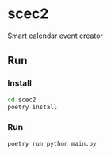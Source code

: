 # scec2

Smart calendar event creator

## Run

### Install
```bash
cd scec2
poetry install
```
### Run
```bash
poetry run python main.py
```